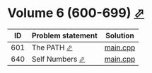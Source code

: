 # Volume 6 (600-699) [⬀](https://onlinejudge.org/index.php?option=com_onlinejudge&Itemid=8&category=8)


| ID  | Problem statement                                                                                                            | Solution                 |
|-----|------------------------------------------------------------------------------------------------------------------------------|--------------------------|
| 601 | The PATH [⬀](https://onlinejudge.org/index.php?option=com_onlinejudge&Itemid=8&category=8&page=show_problem&problem=542)     | [main.cpp](601/main.cpp) |
| 640 | Self Numbers [⬀](https://onlinejudge.org/index.php?option=com_onlinejudge&Itemid=8&category=8&page=show_problem&problem=581) | [main.cpp](640/main.cpp) |

